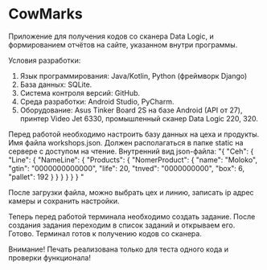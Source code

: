 # CowMarks
Приложение для получения кодов со сканера Data Logic, и формированием отчётов на сайте, указанном внутри программы.

Условия разработки:
1.	Язык программирования: Java/Kotlin, Python (фреймворк Django)
2.	База данных: SQLite.
3.	Система контроля версий: GitHub.
4.	Среда разработки: Android Studio, PyCharm.
5.	Оборудование: Asus Tinker Board 2S на базе Android (API от 27), принтер Video Jet 6330, промышленный сканер Data Logic 220, 320.

Перед работой необходимо настроить базу данных на цеха и продукты.
Имя файла workshops.json. Должен располагаться в папке static на сервере с доступом на чтение.
Внутренний вид json-файла:
"{
  "Ceh": {
    "Line": {
      "NameLine": {
        "Products": {
          "NomerProduct": {
            "name": "Moloko",
            "gtin": "0000000000000",
            "life": 20,
            "tnved": "0000000000",
            "box": 6,
            "pallet": 192
          }
        }
      }
    }
  }
}
"

После загрузки файла, можно выбрать цех и линию, записать ip адрес камеры и сохранить настройки.

Теперь перед работой терминала необходимо создать задание. После создания задания переходим в список заданий и открываем его. Готово. Терминал готов к получению кодов со сканера.

Внимание!
Печать реализована только для теста одного кода и проверки функционала!
